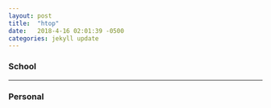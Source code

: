 ```yaml
---
layout: post
title:  "htop"
date:   2018-4-16 02:01:39 -0500
categories: jekyll update
---
```


### School

---

### Personal
